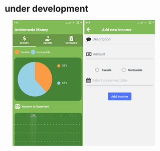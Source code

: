 # under development

<p align="center">
<img src="screenshots/homescreen.jpg" height="400" title="home page">
<img src="screenshots/addincome.jpg" height="400" title="about us page">
</p>
